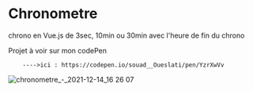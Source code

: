 # Chronometre
chrono en Vue.js de 3sec, 10min ou 30min avec l'heure de fin du chrono 

Projet à voir sur mon codePen 

        ---->ici : https://codepen.io/souad__Oueslati/pen/YzrXwVv
        
        

![chronometre_-_2021-12-14_16 26 07](https://user-images.githubusercontent.com/62654985/146027609-05c2ff82-8cd0-4e74-b647-d2aee6d927dc.png)
